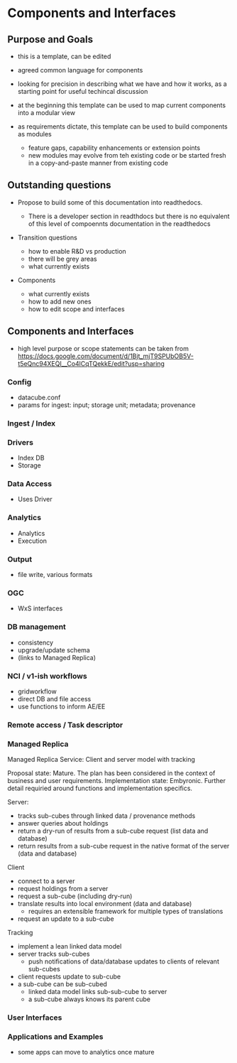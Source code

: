 # Components and Interfaces

## Purpose and Goals

* this is a template, can be edited
* agreed common language for components

* looking for precision in describing what we have and how it works, as a starting point for useful techincal discussion

* at the beginning this template can be used to map current components into a modular view
* as requirements dictate, this template can be used to build components as modules
  * feature gaps, capability enhancements or extension points
  * new modules may evolve from teh existing code or be started fresh in a copy-and-paste manner from existing code

## Outstanding questions

* Propose to build some of this documentation into readthedocs.
  * There is a developer section in readthdocs but there is no equivalent of this level of compoennts documentation in the readthedocs

* Transition questions
  * how to enable R&D vs production
  * there will be grey areas
  * what currently exists

* Components
  * what currently exists
  * how to add new ones
  * how to edit scope and interfaces

## Components and Interfaces
* high level purpose or scope statements can be taken from https://docs.google.com/document/d/1Bjt_mjT9SPUbOB5V-t5eQnc94XEQI__Co4lCqTQekkE/edit?usp=sharing

### Config

* datacube.conf
* params for ingest: input; storage unit; metadata; provenance

### Ingest / Index

### Drivers
* Index DB
* Storage

### Data Access
* Uses Driver

### Analytics
* Analytics
* Execution

### Output
* file write, various formats

### OGC
* WxS interfaces

### DB management
* consistency
* upgrade/update schema
* (links to Managed Replica)

### NCI / v1-ish workflows
* gridworkflow
* direct DB and file access
* use functions to inform AE/EE

### Remote access / Task descriptor

### Managed Replica
Managed Replica Service: Client and server model with tracking

Proposal state: Mature. The plan has been considered in the context of business and user requirements.
Implementation state: Embyronic. Further detail requiried around functions and implementation specifics.

Server:
* tracks sub-cubes through linked data / provenance methods
* answer queries about holdings
* return a dry-run of results from a sub-cube request (list data and database)
* return results from a sub-cube request in the native format of the server (data and database)

Client
* connect to a server
* request holdings from a server
* request a sub-cube (including dry-run)
* translate results into local environment (data and database)
  * requires an extensible framework for multiple types of translations
* request an update to a sub-cube

Tracking
* implement a lean linked data model
* server tracks sub-cubes
  * push notifications of data/database updates to clients of relevant sub-cubes
* client requests update to sub-cube
* a sub-cube can be sub-cubed
  * linked data model links sub-sub-cube to server
  * a sub-cube always knows its parent cube

### User Interfaces

### Applications and Examples
* some apps can move to analytics once mature
